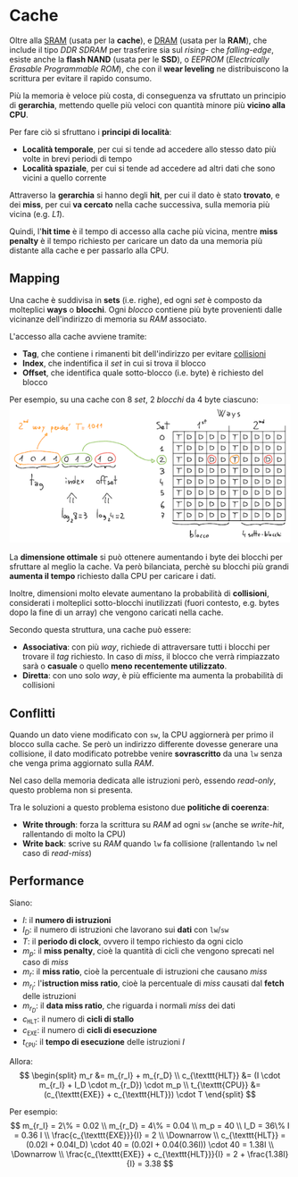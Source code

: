 # Cache

Oltre alla [SRAM](../../ct0615-1/05/README.md#sram) (usata per la **cache**), e [DRAM](../../ct0615-1/05/README.md#dram) (usata per la **RAM**), che include il tipo _DDR SDRAM_ per trasferire sia sul _rising-_ che _falling-edge_, esiste anche la **flash NAND** (usata per le **SSD**), o _EEPROM_ (_Electrically Erasable Programmable ROM_), che con il **wear leveling** ne distribuiscono la scrittura per evitare il rapido consumo.

Più la memoria è veloce più costa, di conseguenza va sfruttato un principio di **gerarchia**, mettendo quelle più veloci con quantità minore più **vicino alla CPU**.

Per fare ciò si sfruttano i **principi di località**:
- **Località temporale**, per cui si tende ad accedere allo stesso dato più volte in brevi periodi di tempo
- **Località spaziale**, per cui si tende ad accedere ad altri dati che sono vicini a quello corrente

Attraverso la **gerarchia** si hanno degli **hit**, per cui il dato è stato **trovato**, e dei **miss**, per cui **va cercato** nella cache successiva, sulla memoria più vicina (e.g. _L1_).

Quindi, l'**hit time** è il tempo di accesso alla cache più vicina, mentre **miss penalty** è il tempo richiesto per caricare un dato da una memoria più distante alla cache e per passarlo alla CPU.

## Mapping

Una cache è suddivisa in **sets** (i.e. righe), ed ogni _set_ è composto da molteplici **ways** o **blocchi**.
Ogni _blocco_ contiene più byte provenienti dalle vicinanze dell'indirizzo di memoria su _RAM_ associato.

L'accesso alla cache avviene tramite:
- **Tag**, che contiene i rimanenti bit dell'indirizzo per evitare [collisioni](https://it.wikipedia.org/wiki/Principio_dei_cassetti)
- **Index**, che indentifica il _set_ in cui si trova il blocco
- **Offset**, che identifica quale sotto-blocco (i.e. byte) è richiesto del blocco

Per esempio, su una cache con $8$ _set_, $2$ _blocchi_ da $4$ byte ciascuno:
![Esempio mapping su cache](assets/01.png)

La **dimensione ottimale** si può ottenere aumentando i byte dei blocchi per sfruttare al meglio la cache.
Va però bilanciata, perchè su blocchi più grandi **aumenta il tempo** richiesto dalla CPU per caricare i dati.

Inoltre, dimensioni molto elevate aumentano la probabilità di **collisioni**, considerati i molteplici sotto-blocchi inutilizzati (fuori contesto, e.g. bytes dopo la fine di un array) che vengono caricati nella cache.

Secondo questa struttura, una cache può essere:
- **Associativa**: con più _way_, richiede di attraversare tutti i blocchi per trovare il _tag_ richiesto.
	In caso di _miss_, il blocco che verrà rimpiazzato sarà o **casuale** o quello **meno recentemente utilizzato**.
- **Diretta**: con uno solo _way_, è più efficiente ma aumenta la probabilità di collisioni

## Conflitti

Quando un dato viene modificato con `sw`, la CPU aggiornerà per primo il blocco sulla cache.
Se però un indirizzo differente dovesse generare una collisione, il dato modificato potrebbe venire **sovrascritto** da una `lw` senza che venga prima aggiornato sulla _RAM_.

Nel caso della memoria dedicata alle istruzioni però, essendo _read-only_, questo problema non si presenta.

Tra le soluzioni a questo problema esistono due **politiche di coerenza**:
- **Write through**: forza la scrittura su _RAM_ ad ogni `sw` (anche se _write-hit_, rallentando di molto la CPU)
- **Write back**: scrive su _RAM_ quando `lw` fa collisione (rallentando `lw` nel caso di _read-miss_)

## Performance

Siano:
- $I$: il **numero di istruzioni**
- $I_D$: il numero di istruzioni che lavorano sui **dati** con `lw`/`sw`
- $T$: il **periodo di clock**, ovvero il tempo richiesto da ogni ciclo
- $m_p$: il **miss penalty**, cioè la quantità di cicli che vengono sprecati nel caso di _miss_
- $m_r$: il **miss ratio**, cioè la percentuale di istruzioni che causano _miss_
- $m_{r_I}$: l'**istruction miss ratio**, cioè la percentuale di _miss_ causati dal **fetch** delle istruzioni
- $m_{r_D}$: il **data miss ratio**, che riguarda i normali _miss_ dei dati
- $c_{\texttt{HLT}}$: il numero di **cicli di stallo**
- $c_{\texttt{EXE}}$: il numero di **cicli di esecuzione**
- $t_{\texttt{CPU}}$: il **tempo di esecuzione** delle istruzioni $I$

Allora:
$$
\begin{split}
m_r &= m_{r_I} + m_{r_D} \\
c_{\texttt{HLT}} &= (I \cdot m_{r_I} + I_D \cdot m_{r_D}) \cdot m_p \\
t_{\texttt{CPU}} &= (c_{\texttt{EXE}} + c_{\texttt{HLT}}) \cdot T
\end{split}
$$

Per esempio:
$$
m_{r_I} = 2\% = 0.02 \\
m_{r_D} = 4\% = 0.04 \\
m_p = 40 \\
I_D = 36\% I = 0.36 I \\
\frac{c_{\texttt{EXE}}}{I} = 2 \\
\Downarrow \\
c_{\texttt{HLT}} = (0.02I + 0.04I_D) \cdot 40 = (0.02I + 0.04(0.36I)) \cdot 40 = 1.38I \\
\Downarrow \\
\frac{c_{\texttt{EXE}} + c_{\texttt{HLT}}}{I} = 2 + \frac{1.38I}{I} = 3.38
$$
